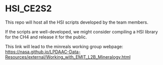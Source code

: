 # HSI_CE2S2
This repo will host all the HSI scripts developed by the team members.  

If the scripts are well-developed, we might consider compiling a HSI library for the CH4 and release it for the public. 

This link will lead to the minreals working group webpage: https://nasa.github.io/LPDAAC-Data-Resources/external/Working_with_EMIT_L2B_Mineralogy.html 

